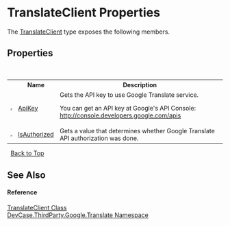 # TranslateClient Properties
 

The <a href="T_DevCase_ThirdParty_Google_Translate_TranslateClient">TranslateClient</a> type exposes the following members.


## Properties
&nbsp;<table><tr><th></th><th>Name</th><th>Description</th></tr><tr><td>![Public property](media/pubproperty.gif "Public property")</td><td><a href="P_DevCase_ThirdParty_Google_Translate_TranslateClient_ApiKey">ApiKey</a></td><td>
Gets the API key to use Google Translate service. 

 You can get an API key at Google's API Console: <a href="http://console.developers.google.com/apis" target="_blank">http://console.developers.google.com/apis</a></td></tr><tr><td>![Public property](media/pubproperty.gif "Public property")</td><td><a href="P_DevCase_ThirdParty_Google_Translate_TranslateClient_IsAuthorized">IsAuthorized</a></td><td>
Gets a value that determines whether Google Translate API authorization was done.</td></tr></table>&nbsp;
<a href="#translateclient-properties">Back to Top</a>

## See Also


#### Reference
<a href="T_DevCase_ThirdParty_Google_Translate_TranslateClient">TranslateClient Class</a><br /><a href="N_DevCase_ThirdParty_Google_Translate">DevCase.ThirdParty.Google.Translate Namespace</a><br />